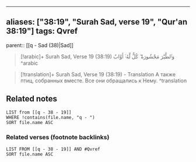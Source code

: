 
---
aliases: ["38:19", "Surah Sad, verse 19", "Qur'an 38:19"]
tags: Qvref
---

parent:: [[q - Sad (38)|Sad]]

> [!arabic]+ Surah Sad, Verse 19 (38:19)
> <span class="quran-arabic">وَٱلطَّيْرَ مَحْشُورَةً ۖ كُلٌّ لَّهُۥٓ أَوَّابٌ</span>
^arabic

> [!translation]+ Surah Sad, Verse 19 (38:19) - Translation
> А также птиц, собранных вместе. Все они обращались к Нему.
^translation



## Related notes
```dataview
LIST from [[q - 38 - 19]]
WHERE !contains(file.name, "q - ")
SORT file.name ASC
```

### Related verses (footnote backlinks)
```dataview
LIST FROM [[q - 38 - 19]] AND #Qvref
SORT file.name ASC
```

